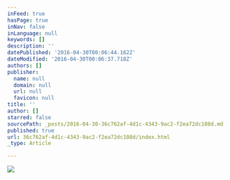 ```yaml
---
inFeed: true
hasPage: true
inNav: false
inLanguage: null
keywords: []
description: ''
datePublished: '2016-04-30T00:06:44.162Z'
dateModified: '2016-04-30T00:06:37.718Z'
authors: []
publisher:
  name: null
  domain: null
  url: null
  favicon: null
title: ''
author: []
starred: false
sourcePath: _posts/2016-04-30-36c762af-4d1c-4343-9ac2-f2ea72dc108d.md
published: true
url: 36c762af-4d1c-4343-9ac2-f2ea72dc108d/index.html
_type: Article

---
```

![](https://the-grid-user-content.s3-us-west-2.amazonaws.com/73783be3-33f2-4a23-9800-0a938d602c5f.jpg)